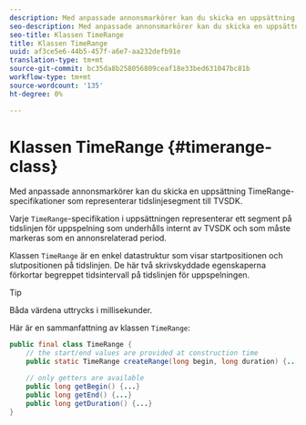 ```yaml
---
description: Med anpassade annonsmarkörer kan du skicka en uppsättning TimeRange-specifikationer som representerar tidslinjesegment till TVSDK.
seo-description: Med anpassade annonsmarkörer kan du skicka en uppsättning TimeRange-specifikationer som representerar tidslinjesegment till TVSDK.
seo-title: Klassen TimeRange
title: Klassen TimeRange
uuid: af3ce5e6-44b5-457f-a6e7-aa232defb91e
translation-type: tm+mt
source-git-commit: bc35da8b258056809ceaf18e33bed631047bc81b
workflow-type: tm+mt
source-wordcount: '135'
ht-degree: 0%

---
```



# Klassen TimeRange {#timerange-class}

Med anpassade annonsmarkörer kan du skicka en uppsättning TimeRange-specifikationer som representerar tidslinjesegment till TVSDK.

<!--<a id="section_42EB6D62627A424ABA250E3246EFEFC3"></a>-->

Varje `TimeRange`-specifikation i uppsättningen representerar ett segment på tidslinjen för uppspelning som underhålls internt av TVSDK och som måste markeras som en annonsrelaterad period.

Klassen `TimeRange` är en enkel datastruktur som visar startpositionen och slutpositionen på tidslinjen. De här två skrivskyddade egenskaperna förkortar begreppet tidsintervall på tidslinjen för uppspelningen.

>[!TIP]
>
>Båda värdena uttrycks i millisekunder.

Här är en sammanfattning av klassen `TimeRange`:

```java
public final class TimeRange {
    // the start/end values are provided at construction time
    public static TimeRange createRange(long begin, long duration) {...} 

    // only getters are available
    public long getBegin() {...} 
    public long getEnd() {...} 
    public long getDuration() {...}
}
```
